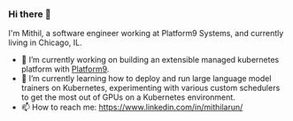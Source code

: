 ### Hi there 👋

I'm Mithil, a software engineer working at Platform9 Systems, and currently living in Chicago, IL.

- 🔭 I’m currently working on building an extensible managed kubernetes platform with [Platform9](https://platform9.com/).
- 🌱 I’m currently learning how to deploy and run large language model trainers on Kubernetes, experimenting with various custom schedulers to get the most out of GPUs on a Kubernetes environment.
- 📫 How to reach me: https://www.linkedin.com/in/mithilarun/

<!--
**mithilarun/mithilarun** is a ✨ _special_ ✨ repository because its `README.md` (this file) appears on your GitHub profile.

Here are some ideas to get you started:

- 🔭 I’m currently working on ...
- 🌱 I’m currently learning ...
- 👯 I’m looking to collaborate on ...
- 🤔 I’m looking for help with ...
- 💬 Ask me about ...
- 📫 How to reach me: ...
- 😄 Pronouns: ...
- ⚡ Fun fact: ...
-->
